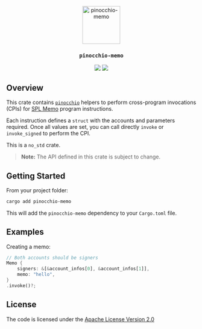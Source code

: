 <p align="center">
 <img alt="pinocchio-memo" src="https://github.com/user-attachments/assets/4048fe96-9096-4441-85c3-5deffeb089a6" height="100"/>
</p>
<h3 align="center">
  <code>pinocchio-memo</code>
</h3>
<p align="center">
  <a href="https://crates.io/crates/pinocchio-memo"><img src="https://img.shields.io/crates/v/pinocchio-memo?logo=rust" /></a>
  <a href="https://docs.rs/pinocchio-memo"><img src="https://img.shields.io/docsrs/pinocchio-memo?logo=docsdotrs" /></a>
</p>

## Overview

This crate contains [`pinocchio`](https://crates.io/crates/pinocchio) helpers to perform cross-program invocations (CPIs) for [SPL Memo](https://github.com/solana-program/memo) program instructions.

Each instruction defines a `struct` with the accounts and parameters required. Once all values are set, you can call directly `invoke` or `invoke_signed` to perform the CPI.

This is a `no_std` crate.

> **Note:** The API defined in this crate is subject to change.

## Getting Started

From your project folder:

```bash
cargo add pinocchio-memo
```

This will add the `pinocchio-memo` dependency to your `Cargo.toml` file.

## Examples

Creating a memo:
```rust
// Both accounts should be signers
Memo {
    signers: &[&account_infos[0], &account_infos[1]],
    memo: "hello",
}
.invoke()?;
```

## License

The code is licensed under the [Apache License Version 2.0](../LICENSE)

